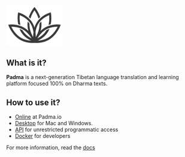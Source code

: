 <img src="https://raw.githubusercontent.com/Lotus-King-Research/Padma-Backend/master/docs/_media/Padma_logo.png" width=150px>

## What is it?

**Padma** is a next-generation Tibetan language translation and learning platform focused 100% on Dharma texts. 

## How to use it? 

- [Online](http://padma.io) at Padma.io
- [Desktop](https://github.com/mikkokotila/Padma-frontend@first) for Mac and Windows. 
- [API](https://lotus-king-research.github.io/Padma-Backend/#/API) for unrestricted programmatic access
- [Docker](https://lotus-king-research.github.io/Padma-Backend/#/Docker) for developers

For more information, read the [docs](https://lotus-king-research.github.io/Padma-Backend/)